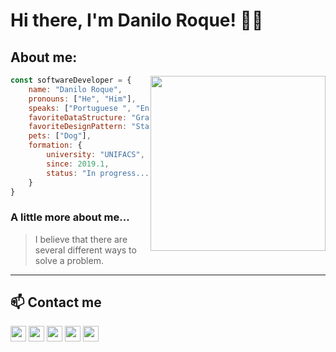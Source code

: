 # Hi there, I'm Danilo Roque! 👋🏿


## About me:
<img height="280" align="right" src="https://octodex.github.com/images/stormtroopocat.png">

```javascript
const softwareDeveloper = {
    name: "Danilo Roque",
    pronouns: ["He", "Him"],
    speaks: ["Portuguese ", "English"],
    favoriteDataStructure: "Graph",
    favoriteDesignPattern: "State",
    pets: ["Dog"],
    formation: {
        university: "UNIFACS", 
        since: 2019.1,
        status: "In progress..."
    }
}
```
 
### A little more about me...

>I believe that there are several different ways to solve a problem.

----
## 📫 Contact me
<code><a href="https://www.facebook.com/" title="Facebook"><img height="25" src="https://image.flaticon.com/icons/svg/2111/2111398.svg"></a></code>
<code><a href="mailto:dsr.proj3ct@gmail.com" title="Gmail"><img height="25" src="https://image.flaticon.com/icons/svg/732/732200.svg"></a></code>
<code><a href="https://www.instagram.com/" title="Instagram"><img height="25" src="https://image.flaticon.com/icons/svg/174/174855.svg"></a></code>
<code><a href="https://www.linkedin.com/" title="Linkedin"><img height="25" src="https://image.flaticon.com/icons/svg/174/174857.svg"></a></code>
<code><a href="https://twitter.com/" title="Twitter"><img height="25" src="https://image.flaticon.com/icons/svg/1409/1409937.svg"></a></code>

